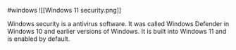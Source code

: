 #windows
![[Windows 11 security.png]]

Windows security is a antivirus software. It was called Windows Defender in Windows 10 and earlier versions of Windows. It is built into Windows 11 and is enabled by default.